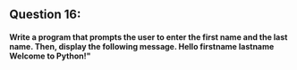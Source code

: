 ## Question 16:
#### **Write a program that prompts the user to enter the first name and the last name. Then, display the following message. Hello firstname lastname Welcome to Python!"**
